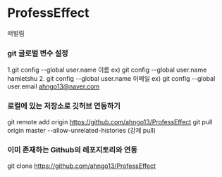 # ProfessEffect
떠벌림

### git 글로벌 변수 설정
1.git config --global user.name 이름
ex)
git config --global user.name hamletshu
2. git config --global user.name 이메일
ex)
git config --global user.email ahngo13@naver.com

### 로컬에 있는 저장소로 깃허브 연동하기
git remote add origin https://github.com/ahngo13/ProfessEffect
git pull origin master --allow-unrelated-histories (강제 pull)

### 이미 존재하는 Github의 레포지토리와 연동
git clone https://github.com/ahngo13/ProfessEffect

